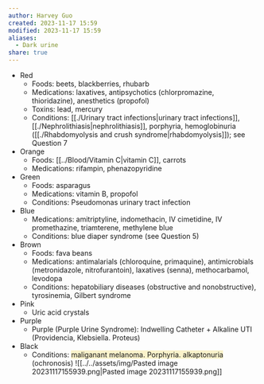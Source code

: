 ```yaml
---
author: Harvey Guo
created: 2023-11-17 15:59
modified: 2023-11-17 15:59
aliases:
  - Dark urine
share: true
---
```

- Red 
	- Foods: beets, blackberries, rhubarb 
	- Medications: laxatives, antipsychotics (chlorpromazine, thioridazine), anesthetics (propofol) 
	- Toxins: lead, mercury 
	- Conditions: [[./Urinary tract infections|urinary tract infections]], [[./Nephrolithiasis|nephrolithiasis]], porphyria, hemoglobinuria ([[./Rhabdomyolysis and crush syndrome|rhabdomyolysis]]); see Question 7 
- Orange 
	- Foods: [[../Blood/Vitamin C|vitamin C]], carrots 
	- Medications: rifampin, phenazopyridine 
- Green 
	- Foods: asparagus 
	- Medications: vitamin B, propofol 
	- Conditions: Pseudomonas urinary tract infection 
- Blue 
	- Medications: amitriptyline, indomethacin, IV cimetidine, IV promethazine, triamterene, methylene blue 
	- Conditions: blue diaper syndrome (see Question 5) 
- Brown 
	- Foods: fava beans 
	- Medications: antimalarials (chloroquine, primaquine), antimicrobials (metronidazole, nitrofurantoin), laxatives (senna), methocarbamol, levodopa 
	- Conditions: hepatobiliary diseases (obstructive and nonobstructive), tyrosinemia, Gilbert syndrome 
- Pink 
	- Uric acid crystals 
- Purple
	- Purple (Purple Urine Syndrome): Indwelling Catheter + Alkaline UTI (Providencia, Klebsiella. Proteus)
- Black 
	- Conditions: <span style="background:rgba(240, 200, 0, 0.2)">maliganant melanoma. Porphyria. alkaptonuria</span> (ochronosis) 
![[../../assets/img/Pasted image 20231117155939.png|Pasted image 20231117155939.png]]
